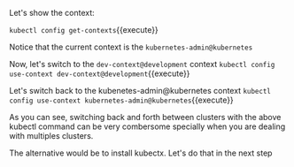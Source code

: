 Let's show the context:

`kubectl config get-contexts`{{execute}}

Notice that the current context is the `kubernetes-admin@kubernetes`

Now, let's switch to the `dev-context@development` context
`kubectl config use-context dev-context@development`{{execute}}


Let's switch back to the kubenetes-admin@kubernetes context
`kubectl config use-context kubernetes-admin@kubernetes`{{execute}}

As you can see, switching back and forth between clusters with the above kubectl command can be very combersome specially when you are dealing with multiples clusters.

The alternative would be to install kubectx. Let's do that in the next step